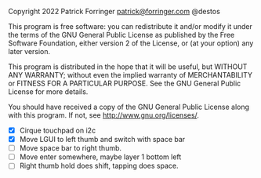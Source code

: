 Copyright 2022 Patrick Forringer patrick@forringer.com @destos

This program is free software: you can redistribute it and/or modify
it under the terms of the GNU General Public License as published by
the Free Software Foundation, either version 2 of the License, or
(at your option) any later version.

This program is distributed in the hope that it will be useful,
but WITHOUT ANY WARRANTY; without even the implied warranty of
MERCHANTABILITY or FITNESS FOR A PARTICULAR PURPOSE.  See the
GNU General Public License for more details.

You should have received a copy of the GNU General Public License
along with this program.  If not, see <http://www.gnu.org/licenses/>.

- [x] Cirque touchpad on i2c
- [x] Move LGUI to left thumb and switch with space bar
- [ ] Move space bar to right thumb.
- [ ] Move enter somewhere, maybe layer 1 bottom left
- [ ] Right thumb hold does shift, tapping does space.